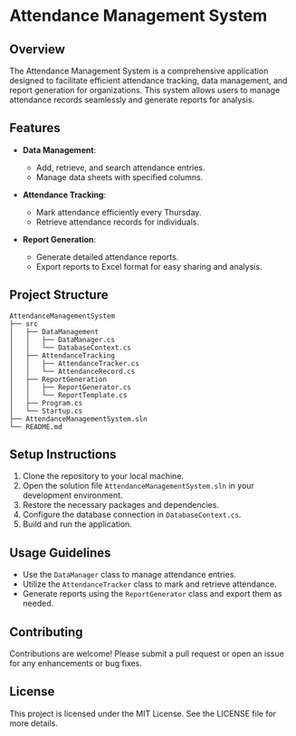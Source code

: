 # Attendance Management System

## Overview
The Attendance Management System is a comprehensive application designed to facilitate efficient attendance tracking, data management, and report generation for organizations. This system allows users to manage attendance records seamlessly and generate reports for analysis.

## Features
- **Data Management**: 
  - Add, retrieve, and search attendance entries.
  - Manage data sheets with specified columns.

- **Attendance Tracking**: 
  - Mark attendance efficiently every Thursday.
  - Retrieve attendance records for individuals.

- **Report Generation**: 
  - Generate detailed attendance reports.
  - Export reports to Excel format for easy sharing and analysis.

## Project Structure
```
AttendanceManagementSystem
├── src
│   ├── DataManagement
│   │   ├── DataManager.cs
│   │   └── DatabaseContext.cs
│   ├── AttendanceTracking
│   │   ├── AttendanceTracker.cs
│   │   └── AttendanceRecord.cs
│   ├── ReportGeneration
│   │   ├── ReportGenerator.cs
│   │   └── ReportTemplate.cs
│   ├── Program.cs
│   └── Startup.cs
├── AttendanceManagementSystem.sln
└── README.md
```

## Setup Instructions
1. Clone the repository to your local machine.
2. Open the solution file `AttendanceManagementSystem.sln` in your development environment.
3. Restore the necessary packages and dependencies.
4. Configure the database connection in `DatabaseContext.cs`.
5. Build and run the application.

## Usage Guidelines
- Use the `DataManager` class to manage attendance entries.
- Utilize the `AttendanceTracker` class to mark and retrieve attendance.
- Generate reports using the `ReportGenerator` class and export them as needed.

## Contributing
Contributions are welcome! Please submit a pull request or open an issue for any enhancements or bug fixes.

## License
This project is licensed under the MIT License. See the LICENSE file for more details.